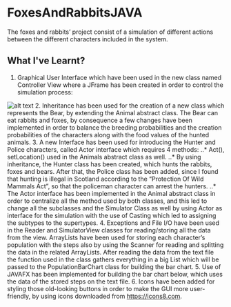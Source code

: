 # FoxesAndRabbitsJAVA
The foxes and rabbits’ project consist of a simulation of different actions between the different characters included in the system.

## What I've Learnt?
1. Graphical User Interface which have been used in the new class named Controller View where a JFrame has been created in order to control the simulation process:

![alt text](https://user-images.githubusercontent.com/25366487/55292680-bb823680-53e5-11e9-886d-23fd730a997e.png)
2. Inheritance has been used for the creation of a new class which represents the Bear, by extending the Animal abstract class. The Bear can eat rabbits and foxes, by consequence a few changes have been implemented in order to balance the breeding probabilities and the creation probabilities of the characters along with the food values of the hunted animals.
3. A new Interface has been used for introducing the Hunter and Police characters, called Actor interface which requires 4 methods: 
..* Act(), setLocation() used in the Animals abstract class as well.
..* By using inheritance, the Hunter class has been created, which hunts the rabbits, foxes and bears. After that, the Police class has been added, since I found that hunting is illegal in Scotland according to the “Protection Of Wild Mammals Act”, so that the policeman character can arrest the hunters.
..* The Actor interface has been implemented in the Animal abstract class in order to centralize all the method used by both classes, and this led to change all the subclasses and the Simulator Class as well by using Actor as interface for the simulation with the use of Casting which led to assigning the subtypes to the supertypes.
4. Exceptions and File I/O have been used in the Reader and SimulatorView classes for reading/storing all the data from the view. ArrayLists have been used for storing each character’s population with the steps also by using the Scanner for reading and splitting the data in the related ArrayLists. After reading the data from the text file the function used in the class gathers everything in a big List which will be passed to the PopulationBarChart class for building the bar chart.
5. Use of JAVAFX has been implemented for building the bar chart below, which uses the data of the stored steps on the text file.
6. Icons have been added for styling those old-looking buttons in order to make the GUI more user-friendly, by using icons downloaded from https://icons8.com.
